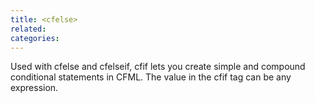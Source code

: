 ```yaml
---
title: <cfelse>
related:
categories:
---
```


Used with cfelse and cfelseif, cfif lets you create simple and compound conditional statements
	 in CFML. The value in the cfif tag can be any expression.